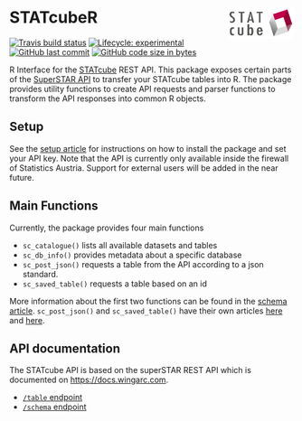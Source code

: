
# STATcubeR <img src="man/figures/logo.png" align="right" alt="" width="120" />

<!-- badges: start -->

[![Travis build
status](https://travis-ci.org/statistikat/STATcubeR.svg?branch=master)](https://travis-ci.org/statistikat/STATcubeR)
[![Lifecycle:
experimental](https://img.shields.io/badge/lifecycle-experimental-orange.svg)](https://www.tidyverse.org/lifecycle/#experimental)
[![GitHub last
commit](https://img.shields.io/github/last-commit/statistikat/STATcubeR.svg?logo=github)](https://github.com/statistikat/STATcubeR/commits/master)
[![GitHub code size in
bytes](https://img.shields.io/github/languages/code-size/statistikat/STATcubeR?logo=github)](https://github.com/statistikat/STATcubeR)
<!-- badges: end -->

R Interface for the
[STATcube](http://sdbext:8081/statistik.at/ext/statcube/jsf/dataCatalogueExplorer.xhtml)
REST API. This package exposes certain parts of the [SuperSTAR
API](https://docs.wingarc.com.au/superstar/latest/open-data-api) to
transfer your STATcube tables into R. The package provides utility
functions to create API requests and parser functions to transform the
API responses into common R objects.

## Setup

See the [setup
article](https://statistikat.github.io/STATcubeR/articles/articles/Setup.html)
for instructions on how to install the package and set your API key.
Note that the API is currently only available inside the firewall of
Statistics Austria. Support for external users will be added in the near
future.

## Main Functions

Currently, the package provides four main functions

  - `sc_catalogue()` lists all available datasets and tables
  - `sc_db_info()` provides metadata about a specific database
  - `sc_post_json()` requests a table from the API according to a json
    standard.
  - `sc_saved_table()` requests a table based on an id

More information about the first two functions can be found in the
[schema
article](https://statistikat.github.io/STATcubeR/articles/articles/Schema.html).
`sc_post_json()` and `sc_saved_table()` have their own articles
[here](https://statistikat.github.io/STATcubeR/articles/JSON-requests.html)
and
[here](https://statistikat.github.io/STATcubeR/articles/Saved-Tables.html).

## API documentation

The STATcube API is based on the superSTAR REST API which is documented
on <https://docs.wingarc.com>.

  - [`/table`
    endpoint](https://docs.wingarc.com.au/superstar/latest/open-data-api/open-data-api-reference/table-endpoint)
  - [`/schema`
    endpoint](https://docs.wingarc.com.au/superstar/latest/open-data-api/open-data-api-reference/schema-endpoint)
